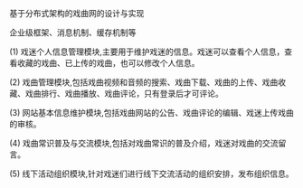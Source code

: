 基于分布式架构的戏曲网的设计与实现

企业级框架、消息机制、缓存机制等

(1) 戏迷个人信息管理模块,主要用于维护戏迷的信息。戏迷可以查看个人信息，查看收藏的戏曲、已上传的戏曲，也可以修改个人信息。

(2) 戏曲管理模块,包括戏曲视频和音频的搜索、戏曲下载、戏曲的上传、戏曲收藏、戏曲排行、戏曲播放、戏曲评论，只有登录后才可评论。

(3) 网站基本信息维护模块,包括戏曲网站的公告、戏曲评论的编辑、戏迷上传戏曲的审核。

(4) 戏曲常识普及与交流模块,包括对戏曲常识的普及介绍，戏迷对戏曲的交流留言。

(5) 线下活动组织模块,针对戏迷们进行线下交流活动的组织安排，发布组织信息。